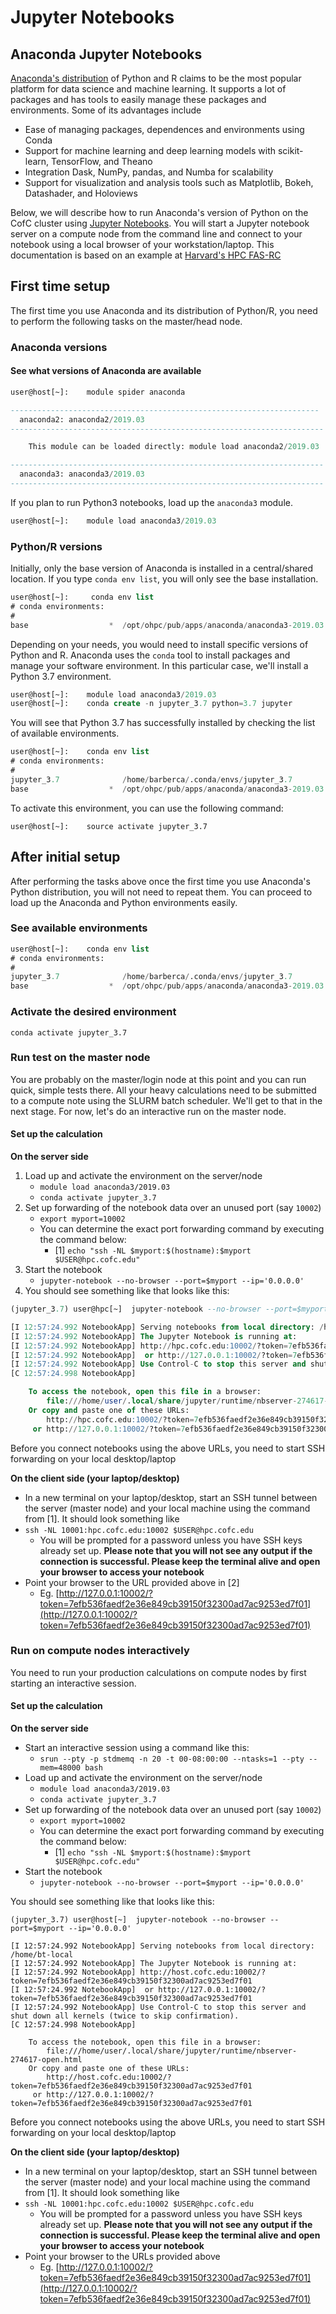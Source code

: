 # Jupyter Notebooks

## Anaconda Jupyter Notebooks

[Anaconda's distribution](https://www.anaconda.com/distribution/) of Python and R claims to be the most popular platform for data science and machine learning. It supports a lot of packages and has tools to easily manage these packages and environments. Some of its advantages include

* Ease of managing packages, dependences and environments using Conda
* Support for machine learning and deep learning models with scikit-learn, TensorFlow, and Theano
* Integration Dask, NumPy, pandas, and Numba for scalability
* Support for visualization and analysis tools such as Matplotlib, Bokeh, Datashader, and Holoviews

Below, we will describe how to run Anaconda's version of Python on the CofC cluster using [Jupyter Notebooks](https://www.jupyter.org). You will start a Jupyter notebook server on a compute node from the command line and connect to your notebook using a local browser of your workstation/laptop. This documentation is based on an example at [Harvard's HPC FAS-RC](https://www.rc.fas.harvard.edu/jupyter-notebook-server-on-odyssey/)

## First time setup

The first time you use Anaconda and its distribution of Python/R, you need to perform the following tasks on the master/head node.

### Anaconda versions

#### See what versions of Anaconda are available

```sql
user@host[~]:    module spider anaconda

---------------------------------------------------------------------
  anaconda2: anaconda2/2019.03
----------------------------------------------------------------------

    This module can be loaded directly: module load anaconda2/2019.03

----------------------------------------------------------------------
  anaconda3: anaconda3/2019.03
----------------------------------------------------------------------
```

If you plan to run Python3 notebooks, load up the `anaconda3` module.

```sql
user@host[~]:    module load anaconda3/2019.03
```

### Python/R versions

Initially, only the base version of Anaconda is installed in a central/shared location. If you type `conda env list`, you will only see the base installation.

```sql
user@host[~]:     conda env list
# conda environments:
#
base                  *  /opt/ohpc/pub/apps/anaconda/anaconda3-2019.03
```

Depending on your needs, you would need to install specific versions of Python and R. Anaconda uses the `conda` tool to install packages and manage your software environment. In this particular case, we'll install a Python 3.7 environment.

```sql
user@host[~]:    module load anaconda3/2019.03
user@host[~]:    conda create -n jupyter_3.7 python=3.7 jupyter
```

You will see that Python 3.7 has successfully installed by checking the list of available environments.

```sql
user@host[~]:    conda env list
# conda environments:
#
jupyter_3.7              /home/barberca/.conda/envs/jupyter_3.7
base                  *  /opt/ohpc/pub/apps/anaconda/anaconda3-2019.03
```

To activate this environment, you can use the following command:

```text
user@host[~]:    source activate jupyter_3.7
```

## After initial setup

After performing the tasks above once the first time you use Anaconda's Python distribution, you will not need to repeat them. You can proceed to load up the Anaconda and Python environments easily.

### See available environments

```sql
user@host[~]:    conda env list
# conda environments:
#
jupyter_3.7              /home/barberca/.conda/envs/jupyter_3.7
base                  *  /opt/ohpc/pub/apps/anaconda/anaconda3-2019.03
```

### Activate the desired environment

`conda activate jupyter_3.7`

### Run test on the master node

You are probably on the master/login node at this point and you can run quick, simple tests there. All your heavy calculations need to be submitted to a compute note using the SLURM batch scheduler. We'll get to that in the next stage. For now, let's do an interactive run on the master node.

#### Set up the calculation

**On the server side**

1. Load up and activate the environment on the server/node
   * `module load anaconda3/2019.03`
   * `conda activate jupyter_3.7`
2. Set up forwarding of the notebook data over an unused port \(say `10002`\)
   * `export myport=10002`
   * You can determine the exact port forwarding command by executing the command below:
     * \[1\] `echo "ssh -NL $myport:$(hostname):$myport $USER@hpc.cofc.edu"`
3. Start the notebook
   * `jupyter-notebook --no-browser --port=$myport --ip='0.0.0.0'`
4. You should see something like that looks like this:

```sql
(jupyter_3.7) user@hpc[~]  jupyter-notebook --no-browser --port=$myport --ip='0.0.0.0'

[I 12:57:24.992 NotebookApp] Serving notebooks from local directory: /home/bt-local
[I 12:57:24.992 NotebookApp] The Jupyter Notebook is running at:
[I 12:57:24.992 NotebookApp] http://hpc.cofc.edu:10002/?token=7efb536faedf2e36e849cb39150f32300ad7ac9253ed7f01
[I 12:57:24.992 NotebookApp]  or http://127.0.0.1:10002/?token=7efb536faedf2e36e849cb39150f32300ad7ac9253ed7f01
[I 12:57:24.992 NotebookApp] Use Control-C to stop this server and shut down all kernels (twice to skip confirmation).
[C 12:57:24.998 NotebookApp]

    To access the notebook, open this file in a browser:
        file:///home/user/.local/share/jupyter/runtime/nbserver-274617-open.html
    Or copy and paste one of these URLs:
        http://hpc.cofc.edu:10002/?token=7efb536faedf2e36e849cb39150f32300ad7ac9253ed7f01
     or http://127.0.0.1:10002/?token=7efb536faedf2e36e849cb39150f32300ad7ac9253ed7f01
```

Before you connect notebooks using the above URLs, you need to start SSH forwarding on your local desktop/laptop

**On the client side \(your laptop/desktop\)**

* In a new terminal on your laptop/desktop, start an SSH tunnel between the server \(master node\) and your local machine using the command from \[1\]. It should look something like
* `ssh -NL 10001:hpc.cofc.edu:10002 $USER@hpc.cofc.edu`
  * You will be prompted for a password unless you have SSH keys already set up. **Please note that you will not see any output if the connection is successful. Please keep the terminal alive and open your browser to access your notebook**
* Point your browser to the URL provided above in \[2\]
  * Eg.  [http://127.0.0.1:10002/?token=7efb536faedf2e36e849cb39150f32300ad7ac9253ed7f01](http://127.0.0.1:10002/?token=7efb536faedf2e36e849cb39150f32300ad7ac9253ed7f01)

### Run on compute nodes interactively

You need to run your production calculations on compute nodes by first starting an interactive session.

#### Set up the calculation

**On the server side**

* Start an interactive session using a command like this:
  * `srun --pty -p stdmemq -n 20 -t 00-08:00:00 --ntasks=1 --pty --mem=48000 bash`
* Load up and activate the environment on the server/node
  * `module load anaconda3/2019.03`
  * `conda activate jupyter_3.7`
* Set up forwarding of the notebook data over an unused port \(say `10002`\)
  * `export myport=10002`
  * You can determine the exact port forwarding command by executing the command below:
    * \[1\] `echo "ssh -NL $myport:$(hostname):$myport $USER@hpc.cofc.edu"`
* Start the notebook
  * `jupyter-notebook --no-browser --port=$myport --ip='0.0.0.0'`

You should see something like that looks like this:

```text
(jupyter_3.7) user@host[~]  jupyter-notebook --no-browser --port=$myport --ip='0.0.0.0'

[I 12:57:24.992 NotebookApp] Serving notebooks from local directory: /home/bt-local
[I 12:57:24.992 NotebookApp] The Jupyter Notebook is running at:
[I 12:57:24.992 NotebookApp] http://host.cofc.edu:10002/?token=7efb536faedf2e36e849cb39150f32300ad7ac9253ed7f01
[I 12:57:24.992 NotebookApp]  or http://127.0.0.1:10002/?token=7efb536faedf2e36e849cb39150f32300ad7ac9253ed7f01
[I 12:57:24.992 NotebookApp] Use Control-C to stop this server and shut down all kernels (twice to skip confirmation).
[C 12:57:24.998 NotebookApp]

    To access the notebook, open this file in a browser:
        file:///home/user/.local/share/jupyter/runtime/nbserver-274617-open.html
    Or copy and paste one of these URLs:
        http://host.cofc.edu:10002/?token=7efb536faedf2e36e849cb39150f32300ad7ac9253ed7f01
     or http://127.0.0.1:10002/?token=7efb536faedf2e36e849cb39150f32300ad7ac9253ed7f01
```

Before you connect notebooks using the above URLs, you need to start SSH forwarding on your local desktop/laptop

**On the client side \(your laptop/desktop\)**

* In a new terminal on your laptop/desktop, start an SSH tunnel between the server \(master node\) and your local machine using the command from \[1\]. It should look something like
* `ssh -NL 10001:hpc.cofc.edu:10002 $USER@hpc.cofc.edu`
  * You will be prompted for a password unless you have SSH keys already set up. **Please note that you will not see any output if the connection is successful. Please keep the terminal alive and open your browser to access your notebook**
* Point your browser to the URLs provided above
  * Eg.  [http://127.0.0.1:10002/?token=7efb536faedf2e36e849cb39150f32300ad7ac9253ed7f01](http://127.0.0.1:10002/?token=7efb536faedf2e36e849cb39150f32300ad7ac9253ed7f01)

